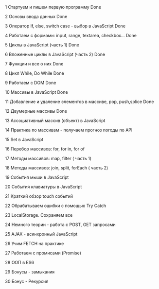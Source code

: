 1 Стартуем и пишем первую программу Done

2 Основы ввода данных Done

3 Оператор If, else, switch case - выбор в JavaScript Done

4 Работаем с формами: input, range, textarea, checkbox... Done

5 Циклы в JavaScript (часть 1) Done

6 Вложенные циклы в JavaScript (часть 2) Done

7 Функции и все о них Done

8 Цикл While, Do While Done

9 Работаем с DOM Done

10 Массивы в JavaScript Done

11 Добавление и удаление элементов в массиве, pop, push,splice Done

12 Двумерные массивы Done

13 Ассоциативный массив (объект) в JavaScript

14 Практика по массивам - получаем прогноз погоды по API

15 Set в JavaScript

16 Перебор массивов: for, for in, for of

17 Методы массивов: map, filter ( часть 1)

18 Методы массивов: join, split, forEach ( часть 2)

19 События мыши в JavaScript

20 События клавиатуры в JavaScript

21 Краткий обзор touch событий

22 Обрабатываем ошибки с помощью Try Catch

23 LocalStorage. Сохраняем все

24 Немного теории - работа с POST, GET запросами

25 AJAX - асинхронный JavaScript

26 Учим FETCH на практике

27 Работаем с промисами (Promise)

28 ООП в ES6

29 Бонусы - замыкания

30 Бонус - Рекурсия
